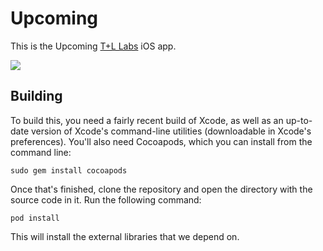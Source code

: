 Upcoming
========

This is the Upcoming [T+L Labs](http://labs.teehanlax.com/project/upcoming) iOS app.

![](http://f.cl.ly/items/13382x1h281p3N0r213W/githubImage.jpg)

Building
----------------

To build this, you need a fairly recent build of Xcode, as well as an up-to-date version of Xcode's command-line utilities (downloadable in Xcode's preferences). You'll also need Cocoapods, which you can install from the command line:

    sudo gem install cocoapods

Once that's finished, clone the repository and open the directory with the source code in it. Run the following command:

    pod install

This will install the external libraries that we depend on. 
